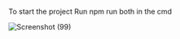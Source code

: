 To start the project Run npm run both in the cmd


![Screenshot (99)](https://github.com/iayushkumar/Notehub/assets/106268239/89261aaf-5b5f-469d-8d39-df1b245150c8)
